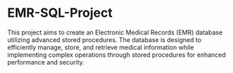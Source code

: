 # EMR-SQL-Project
This project aims to create an Electronic Medical Records (EMR) database utilizing advanced stored procedures. The database is designed to efficiently manage, store, and retrieve medical information while implementing complex operations through stored procedures for enhanced performance and security.

